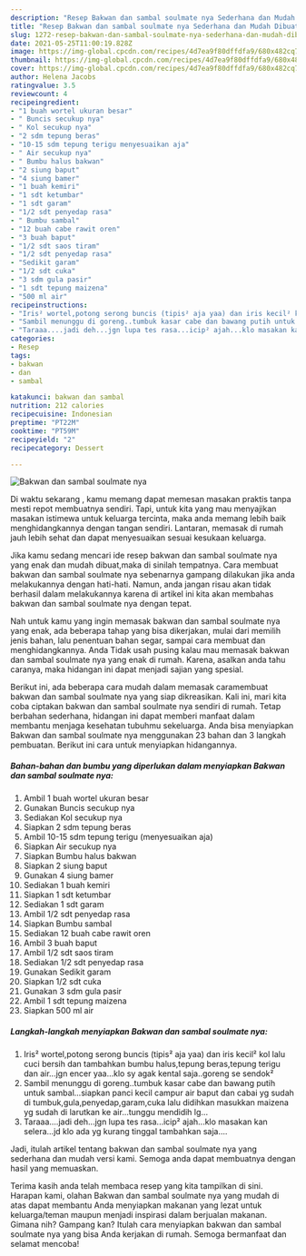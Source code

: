 ```yaml
---
description: "Resep Bakwan dan sambal soulmate nya Sederhana dan Mudah Dibuat"
title: "Resep Bakwan dan sambal soulmate nya Sederhana dan Mudah Dibuat"
slug: 1272-resep-bakwan-dan-sambal-soulmate-nya-sederhana-dan-mudah-dibuat
date: 2021-05-25T11:00:19.828Z
image: https://img-global.cpcdn.com/recipes/4d7ea9f80dffdfa9/680x482cq70/bakwan-dan-sambal-soulmate-nya-foto-resep-utama.jpg
thumbnail: https://img-global.cpcdn.com/recipes/4d7ea9f80dffdfa9/680x482cq70/bakwan-dan-sambal-soulmate-nya-foto-resep-utama.jpg
cover: https://img-global.cpcdn.com/recipes/4d7ea9f80dffdfa9/680x482cq70/bakwan-dan-sambal-soulmate-nya-foto-resep-utama.jpg
author: Helena Jacobs
ratingvalue: 3.5
reviewcount: 4
recipeingredient:
- "1 buah wortel ukuran besar"
- " Buncis secukup nya"
- " Kol secukup nya"
- "2 sdm tepung beras"
- "10-15 sdm tepung terigu menyesuaikan aja"
- " Air secukup nya"
- " Bumbu halus bakwan"
- "2 siung baput"
- "4 siung bamer"
- "1 buah kemiri"
- "1 sdt ketumbar"
- "1 sdt garam"
- "1/2 sdt penyedap rasa"
- " Bumbu sambal"
- "12 buah cabe rawit oren"
- "3 buah baput"
- "1/2 sdt saos tiram"
- "1/2 sdt penyedap rasa"
- "Sedikit garam"
- "1/2 sdt cuka"
- "3 sdm gula pasir"
- "1 sdt tepung maizena"
- "500 ml air"
recipeinstructions:
- "Iris² wortel,potong serong buncis (tipis² aja yaa) dan iris kecil² kol lalu cuci bersih dan tambahkan bumbu halus,tepung beras,tepung terigu dan air...jgn encer yaa...klo sy agak kental saja..goreng se sendok²"
- "Sambil menunggu di goreng..tumbuk kasar cabe dan bawang putih untuk sambal...siapkan panci kecil campur air baput dan cabai yg sudah di tumbuk,gula,penyedap,garam,cuka lalu didihkan masukkan maizena yg sudah di larutkan ke air...tunggu mendidih lg..."
- "Taraaa....jadi deh...jgn lupa tes rasa...icip² ajah...klo masakan kan selera...jd klo ada yg kurang tinggal tambahkan saja...."
categories:
- Resep
tags:
- bakwan
- dan
- sambal

katakunci: bakwan dan sambal 
nutrition: 212 calories
recipecuisine: Indonesian
preptime: "PT22M"
cooktime: "PT59M"
recipeyield: "2"
recipecategory: Dessert

---
```



![Bakwan dan sambal soulmate nya](https://img-global.cpcdn.com/recipes/4d7ea9f80dffdfa9/680x482cq70/bakwan-dan-sambal-soulmate-nya-foto-resep-utama.jpg)

Di waktu  sekarang , kamu memang dapat memesan masakan praktis tanpa mesti repot membuatnya sendiri. Tapi, untuk kita yang mau menyajikan masakan istimewa untuk keluarga tercinta, maka anda memang lebih baik menghidangkannya dengan tangan sendiri. Lantaran, memasak di rumah jauh lebih sehat dan dapat menyesuaikan sesuai kesukaan keluarga.

Jika kamu sedang mencari ide resep bakwan dan sambal soulmate nya yang enak dan mudah dibuat,maka di sinilah tempatnya. Cara membuat bakwan dan sambal soulmate nya  sebenarnya gampang dilakukan jika anda melakukannya dengan hati-hati. Namun, anda jangan risau akan tidak berhasil dalam melakukannya 
karena di artikel ini kita akan membahas bakwan dan sambal soulmate nya dengan tepat.  



Nah untuk kamu yang ingin memasak bakwan dan sambal soulmate nya yang enak, ada beberapa tahap yang bisa dikerjakan, mulai dari memilih jenis bahan, lalu penentuan bahan segar, sampai cara membuat dan menghidangkannya. Anda Tidak usah pusing kalau mau memasak bakwan dan sambal soulmate nya yang enak di rumah. Karena, asalkan anda  tahu caranya, maka hidangan ini dapat menjadi sajian yang spesial.

Berikut ini, ada beberapa cara mudah dalam memasak caramembuat bakwan dan sambal soulmate nya yang siap dikreasikan. Kali ini, mari kita coba ciptakan bakwan dan sambal soulmate nya sendiri di rumah. Tetap berbahan sederhana, hidangan ini dapat memberi manfaat dalam membantu menjaga kesehatan tubuhmu sekeluarga. Anda bisa menyiapkan Bakwan dan sambal soulmate nya menggunakan 23 bahan dan 3 langkah pembuatan. Berikut ini cara untuk menyiapkan hidangannya.

<!--inarticleads1-->

##### Bahan-bahan dan bumbu yang diperlukan dalam menyiapkan Bakwan dan sambal soulmate nya:

1. Ambil 1 buah wortel ukuran besar
1. Gunakan  Buncis secukup nya
1. Sediakan  Kol secukup nya
1. Siapkan 2 sdm tepung beras
1. Ambil 10-15 sdm tepung terigu (menyesuaikan aja)
1. Siapkan  Air secukup nya
1. Siapkan  Bumbu halus bakwan
1. Siapkan 2 siung baput
1. Gunakan 4 siung bamer
1. Sediakan 1 buah kemiri
1. Siapkan 1 sdt ketumbar
1. Sediakan 1 sdt garam
1. Ambil 1/2 sdt penyedap rasa
1. Siapkan  Bumbu sambal
1. Sediakan 12 buah cabe rawit oren
1. Ambil 3 buah baput
1. Ambil 1/2 sdt saos tiram
1. Sediakan 1/2 sdt penyedap rasa
1. Gunakan Sedikit garam
1. Siapkan 1/2 sdt cuka
1. Gunakan 3 sdm gula pasir
1. Ambil 1 sdt tepung maizena
1. Siapkan 500 ml air




<!--inarticleads2-->

##### Langkah-langkah menyiapkan Bakwan dan sambal soulmate nya:

1. Iris² wortel,potong serong buncis (tipis² aja yaa) dan iris kecil² kol lalu cuci bersih dan tambahkan bumbu halus,tepung beras,tepung terigu dan air...jgn encer yaa...klo sy agak kental saja..goreng se sendok²
1. Sambil menunggu di goreng..tumbuk kasar cabe dan bawang putih untuk sambal...siapkan panci kecil campur air baput dan cabai yg sudah di tumbuk,gula,penyedap,garam,cuka lalu didihkan masukkan maizena yg sudah di larutkan ke air...tunggu mendidih lg...
1. Taraaa....jadi deh...jgn lupa tes rasa...icip² ajah...klo masakan kan selera...jd klo ada yg kurang tinggal tambahkan saja....




Jadi, itulah artikel tentang  bakwan dan sambal soulmate nya  yang sederhana dan mudah versi kami. Semoga anda dapat membuatnya dengan hasil yang memuaskan. 

Terima kasih anda telah membaca resep yang kita tampilkan di sini. Harapan kami, olahan  Bakwan dan sambal soulmate nya yang mudah di atas dapat membantu Anda menyiapkan makanan yang lezat untuk keluarga/teman maupun menjadi inspirasi dalam berjualan makanan. Gimana nih? Gampang kan? Itulah cara menyiapkan bakwan dan sambal soulmate nya yang bisa Anda kerjakan di rumah. Semoga bermanfaat dan selamat mencoba!


